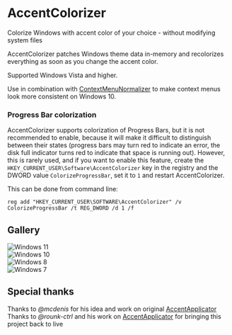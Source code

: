 # AccentColorizer

Colorize Windows with accent color of your choice - without modifying system files

AccentColorizer patches Windows theme data in-memory and recolorizes everything as soon as you change the accent color.

Supported Windows Vista and higher.

Use in combination with [ContextMenuNormalizer](https://github.com/krlvm/ContextMenuNormalizer) to make context menus look more consistent on Windows 10.

### Progress Bar colorization

AccentColorizer supports colorization of Progress Bars, but it is not recommended to enable, because it will make it difficult to distinguish between their states (progress bars may turn red to indicate an error, the disk full indicator turns red to indicate that space is running out). However, this is rarely used, and if you want to enable this feature, create the `HKEY_CURRENT_USER\Software\AccentColorizer` key in the registry and the DWORD value `ColorizeProgressBar`, set it to `1` and restart AccentColorizer.

This can be done from command line:
```
reg add "HKEY_CURRENT_USER\SOFTWARE\AccentColorizer" /v ColorizeProgressBar /t REG_DWORD /d 1 /f
```

## Gallery

![Windows 11](https://github.com/krlvm/AccentColorizer/blob/master/.screenshots/win11.png?raw=true)\
![Windows 10](https://github.com/krlvm/AccentColorizer/blob/master/.screenshots/win10.png?raw=true)\
![Windows 8](https://github.com/krlvm/AccentColorizer/blob/master/.screenshots/win8.png?raw=true)\
![Windows 7](https://github.com/krlvm/AccentColorizer/blob/master/.screenshots/win7.png?raw=true)

## Special thanks

Thanks to *@mcdenis* for his idea and work on original [AccentApplicator](https://github.com/mcdenis/AccentApplicator)\
Thanks to *@rounk-ctrl* and his work on [AccentApplicator](https://github.com/rounk-ctrl/AccentApplicator) for bringing this project back to live